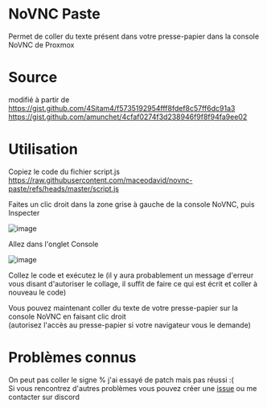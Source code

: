 # NoVNC Paste
Permet de coller du texte présent dans votre presse-papier dans la console NoVNC de Proxmox

# Source
modifié à partir de  
https://gist.github.com/4Sitam4/f5735192954fff8fdef8c57ff6dc91a3  
https://gist.github.com/amunchet/4cfaf0274f3d238946f9f8f94fa9ee02

# Utilisation
Copiez le code du fichier script.js  
https://raw.githubusercontent.com/maceodavid/novnc-paste/refs/heads/master/script.js  
  
Faites un clic droit dans la zone grise à gauche de la console NoVNC, puis Inspecter  
  
![image](https://github.com/user-attachments/assets/0f1528ec-a16c-4ea6-8b56-b64f1d963473) 
  
Allez dans l'onglet Console  
  
![image](https://github.com/user-attachments/assets/adccb0c9-bf24-4269-8347-0f6ad00aa588)  
  
Collez le code et exécutez le (il y aura probablement un message d'erreur vous disant d'autoriser le collage, il suffit de faire ce qui est écrit et coller à nouveau le code)  
  
Vous pouvez maintenant coller du texte de votre presse-papier sur la console NoVNC en faisant clic droit  
(autorisez l'accès au presse-papier si votre navigateur vous le demande)  

# Problèmes connus
On peut pas coller le signe % j'ai essayé de patch mais pas réussi :(  
Si vous rencontrez d'autres problèmes vous pouvez créer une [issue](https://github.com/maceodavid/novnc-paste/issues) ou me contacter sur discord
